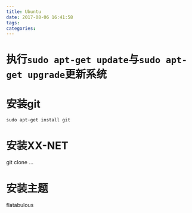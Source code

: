 ```yaml
---
title: Ubuntu
date: 2017-08-06 16:41:58
tags:
categories:
---
```



<!--more-->

# 执行`sudo apt-get update`与`sudo apt-get upgrade`更新系统

# 安装git

`sudo apt-get install git`

# 安装XX-NET

git clone ...

# 安装主题

flatabulous

